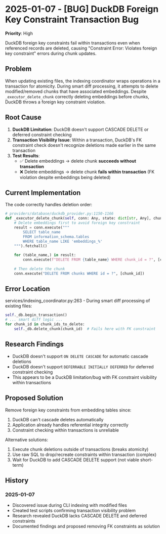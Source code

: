 # 2025-01-07 - [BUG] DuckDB Foreign Key Constraint Transaction Bug
**Priority**: High

DuckDB foreign key constraints fail within transactions even when referenced records are deleted, causing "Constraint Error: Violates foreign key constraint" errors during chunk updates.

## Problem

When updating existing files, the indexing coordinator wraps operations in a transaction for atomicity. During smart diff processing, it attempts to delete modified/removed chunks that have associated embeddings. Despite `_executor_delete_chunk` correctly deleting embeddings before chunks, DuckDB throws a foreign key constraint violation.

## Root Cause

1. **DuckDB Limitation**: DuckDB doesn't support CASCADE DELETE or deferred constraint checking
2. **Transaction Visibility Issue**: Within a transaction, DuckDB's FK constraint check doesn't recognize deletions made earlier in the same transaction
3. **Test Results**:
   - ✅ Delete embeddings → delete chunk **succeeds without transaction**
   - ❌ Delete embeddings → delete chunk **fails within transaction** (FK violation despite embeddings being deleted)

## Current Implementation

The code correctly handles deletion order:
```python
# providers/database/duckdb_provider.py:1150-1166
def _executor_delete_chunk(self, conn: Any, state: dict[str, Any], chunk_id: int) -> None:
    # Delete embeddings first to avoid foreign key constraint
    result = conn.execute("""
        SELECT table_name 
        FROM information_schema.tables 
        WHERE table_name LIKE 'embeddings_%'
    """).fetchall()
    
    for (table_name,) in result:
        conn.execute(f"DELETE FROM {table_name} WHERE chunk_id = ?", [chunk_id])
    
    # Then delete the chunk
    conn.execute("DELETE FROM chunks WHERE id = ?", [chunk_id])
```

## Error Location

services/indexing_coordinator.py:263 - During smart diff processing of existing files:
```python
self._db.begin_transaction()
# ... smart diff logic ...
for chunk_id in chunk_ids_to_delete:
    self._db.delete_chunk(chunk_id)  # Fails here with FK constraint
```

## Research Findings

- DuckDB doesn't support `ON DELETE CASCADE` for automatic cascade deletions
- DuckDB doesn't support `DEFERRABLE INITIALLY DEFERRED` for deferred constraint checking
- This appears to be a DuckDB limitation/bug with FK constraint visibility within transactions

## Proposed Solution

Remove foreign key constraints from embedding tables since:
1. DuckDB can't cascade deletes automatically
2. Application already handles referential integrity correctly
3. Constraint checking within transactions is unreliable

Alternative solutions:
1. Execute chunk deletions outside of transactions (breaks atomicity)
2. Use raw SQL to drop/recreate constraints within transaction (complex)
3. Wait for DuckDB to add CASCADE DELETE support (not viable short-term)

## History

### 2025-01-07
- Discovered issue during CLI indexing with modified files
- Created test scripts confirming transaction visibility problem
- Research revealed DuckDB lacks CASCADE DELETE and deferred constraints
- Documented findings and proposed removing FK constraints as solution
